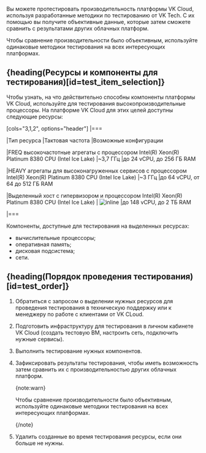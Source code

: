 Вы можете протестировать производительность платформы VK Cloud, используя разработанные методики по тестированию от VK Tech. С их помощью вы получите объективные данные, которые затем сможете сравнить с результатами других облачных платформ.

Чтобы сравнение производительности было объективным, используйте одинаковые методики тестирования на всех интересующих платформах.

## {heading(Ресурсы и компоненты для тестирования)[id=test_item_selection]}

Чтобы узнать, на что действительно способны компоненты платформы VK Cloud, используйте для тестирования высокопроизводительные процессоры. На платформе VK Cloud для этих целей доступны следующие ресурсы:

[cols="3,1,2", options="header"]
|===

|Тип ресурса
|Тактовая частота
|Возможные конфигурации

|FREQ высокочастотные агрегаты с процессором Intel(R) Xeon(R) Platinum 8380 CPU (Intel Ice Lake)
|\~3,7 ГГц
|до 24 vCPU, до 256 ГБ RAM

|HEAVY агрегаты для высоконагруженных сервисов с процессором Intel(R) Xeon(R) Platinum 8380 CPU (Intel Ice Lake)
|\~3 ГГц
|до 64 vCPU, от 64 до 512 ГБ RAM

|Выделенный хост с гипервизором и процессором Intel(R) Xeon(R) Platinum 8380 CPU (Intel Ice Lake)
| ![](/en/assets/no.svg "inline")
|до 148 vCPU, до 2 ТБ RAM

|===

Компоненты, доступные для тестирования на выделенных ресурсах:

* вычислительные процессоры;
* оперативная память;
* дисковая подсистема;
* сети.

## {heading(Порядок проведения тестирования)[id=test_order]}

1. Обратиться c запросом о выделении нужных ресурсов для проведения тестирования в техническую поддержку или к менеджеру по работе с клиентами от VK CLoud.
1. Подготовить инфраструктуру для тестирования в личном кабинете VK Cloud (создать тестовую ВМ, настроить сеть, подключить нужные сервисы).
1. Выполнить тестирование нужных компонентов.
1. Зафиксировать результаты тестирования, чтобы иметь возможность затем сравнить их с производительностью других облачных платформ.

    {note:warn}

    Чтобы сравнение производительности было объективным, используйте одинаковые методики тестирования на всех интересующих платформах.

    {/note}

1. Удалить созданные во время тестирования ресурсы, если они больше не нужны.
